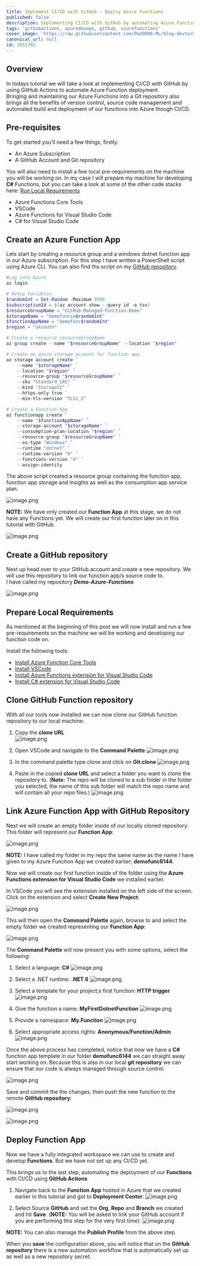 ```yaml
---
title: Implement CI/CD with GitHub - Deploy Azure Functions
published: false
description: Implementing CI/CD with GitHub by automating Azure Function deployment
tags: 'githubactions, azuredevops, github, azurefunctions'
cover_image: 'https://raw.githubusercontent.com/Pwd9000-ML/blog-devto/main/posts/2022-GitHub-Function-CICD/assets/main.png'
canonical_url: null
id: 1051702
---
```


## Overview

In todays tutorial we will take a look at implementing CI/CD with GitHub by using GitHub Actions to automate Azure Function deployment.  
Bringing and maintaining our Azure Functions into a Git repository also brings all the benefits of version control, source code management and automated build and deployment of our functions into Azure though CI/CD.

## Pre-requisites

To get started you'll need a few things, firstly:

- An Azure Subscription
- A GitHub Account and Git repository

You will also need to install a few local pre-requirements on the machine you will be working on. In my case I will prepare my machine for developing **C#** Functions, but you can take a look at some of the other code stacks here: [Run Local Requirements](https://docs.microsoft.com/en-us/azure/azure-functions/functions-develop-vs-code?tabs=csharp#prerequisites)

- Azure Functions Core Tools
- VSCode
- Azure Functions for Visual Studio Code
- C# for Visual Studio Code

## Create an Azure Function App

Lets start by creating a resource group and a windows dotnet function app in our Azure subscription. For this step I have written a PowerShell script using Azure CLI. You can also find ths script on my [GitHub repository](https://github.com/Pwd9000-ML/blog-devto/blob/main/posts/2022-GitHub-Function-CICD/code/Azure-Pre-Reqs.ps1).

```powershell
#Log into Azure
az login

# Setup Variables.
$randomInt = Get-Random -Maximum 9999
$subscriptionId = $(az account show --query id -o tsv)
$resourceGroupName = "GitHub-Managed-Function-Demo"
$storageName = "demofuncsa$randomInt"
$functionAppName = "demofunc$randomInt"
$region = "uksouth"

# Create a resource resourceGroupName
az group create --name "$resourceGroupName" --location "$region"

# Create an azure storage account for function app
az storage account create `
    --name "$storageName" `
    --location "$region" `
    --resource-group "$resourceGroupName" `
    --sku "Standard_LRS" `
    --kind "StorageV2" `
    --https-only true `
    --min-tls-version "TLS1_2"

# Create a Function App
az functionapp create `
    --name "$functionAppName" `
    --storage-account "$storageName" `
    --consumption-plan-location "$region" `
    --resource-group "$resourceGroupName" `
    --os-type "Windows" `
    --runtime "dotnet" `
    --runtime-version "6" `
    --functions-version "4" `
    --assign-identity
```

The above script created a resource group containing the function app, function app storage and insights as well as the consumption app service plan.

![image.png](https://raw.githubusercontent.com/Pwd9000-ML/blog-devto/main/posts/2022-GitHub-Function-CICD/assets/func.png)

**NOTE:** We have only created our **Function App** at this stage, we do not have any Functions yet. We will create our first function later on in this tutorial with GitHub.  

![image.png](https://raw.githubusercontent.com/Pwd9000-ML/blog-devto/main/posts/2022-GitHub-Function-CICD/assets/func02.png)

## Create a GitHub repository

Next up head over to your GitHub account and create a new repository. We will use this repository to link our function app/s source code to.  
I have called my repository **_Demo-Azure-Functions_**

![image.png](https://raw.githubusercontent.com/Pwd9000-ML/blog-devto/main/posts/2022-GitHub-Function-CICD/assets/ghrepo01.png)

## Prepare Local Requirements

As mentioned at the beginning of this post we will now install and run a few pre-requirements on the machine we will be working and developing our function code on.

Install the following tools:

- [Install Azure Function Core Tools](https://github.com/Azure/azure-functions-core-tools#installing)
- [Install VSCode](https://code.visualstudio.com/download)
- [Install Azure Functions extension for Visual Studio Code](https://marketplace.visualstudio.com/items?itemName=ms-azuretools.vscode-azurefunctions)
- [Install C# extension for Visual Studio Code](https://marketplace.visualstudio.com/items?itemName=ms-dotnettools.csharp)

## Clone GitHub Function repository

With all our tools now installed we can now clone our GitHub function repository to our local machine:

1. Copy the **clone URL**  
   ![image.png](https://raw.githubusercontent.com/Pwd9000-ML/blog-devto/main/posts/2022-GitHub-Function-CICD/assets/clone01.png)

2. Open VSCode and navigate to the **Command Palette** ![image.png](https://raw.githubusercontent.com/Pwd9000-ML/blog-devto/main/posts/2022-GitHub-Function-CICD/assets/clone02.png)

3. In the command palette type clone and click on **Git:clone** ![image.png](https://raw.githubusercontent.com/Pwd9000-ML/blog-devto/main/posts/2022-GitHub-Function-CICD/assets/clone03.png)

4. Paste in the copied **clone URL** and select a folder you want to clone the repository to. (**Note:** The repo will be cloned to a sub folder in the folder you selected, the name of this sub folder will match the repo name and will contain all your repo files.) ![image.png](https://raw.githubusercontent.com/Pwd9000-ML/blog-devto/main/posts/2022-GitHub-Function-CICD/assets/clone04.png)

## Link Azure Function App with GitHub Repository

Next we will create an empty folder inside of our locally cloned repository. This folder will represent our **Function App**:

![image.png](https://raw.githubusercontent.com/Pwd9000-ML/blog-devto/main/posts/2022-GitHub-Function-CICD/assets/folder.png)

**NOTE:** I have called my folder in my repo the same name as the name I have given to my Azure Function App we created earlier; **demofunc6144**.

Now we will create our first function inside of the folder using the **Azure Functions extension for Visual Studio Code** we installed earlier.  

In VSCode you will see the extension installed on the left side of the screen. Click on the extension and select **Create New Project**:

![image.png](https://raw.githubusercontent.com/Pwd9000-ML/blog-devto/main/posts/2022-GitHub-Function-CICD/assets/proj01.png)

This will then open the **Command Palette** again, browse to and select the empty folder we created representing our **Function App**:

![image.png](https://raw.githubusercontent.com/Pwd9000-ML/blog-devto/main/posts/2022-GitHub-Function-CICD/assets/proj02.png)

The **Command Palette** will now present you with some options, select the following:

1. Select a language: **C#**
    ![image.png](https://raw.githubusercontent.com/Pwd9000-ML/blog-devto/main/posts/2022-GitHub-Function-CICD/assets/proj03.png)

2. Select a .NET runtime: **.NET 6**
    ![image.png](https://raw.githubusercontent.com/Pwd9000-ML/blog-devto/main/posts/2022-GitHub-Function-CICD/assets/proj04.png)

3. Select a template for your project;s first function: **HTTP trigger**
    ![image.png](https://raw.githubusercontent.com/Pwd9000-ML/blog-devto/main/posts/2022-GitHub-Function-CICD/assets/proj05.png)

4. Give the function a name: **MyFirstDotnetFunction**
    ![image.png](https://raw.githubusercontent.com/Pwd9000-ML/blog-devto/main/posts/2022-GitHub-Function-CICD/assets/proj06.png)

5. Provide a namespace: **My.Function**
    ![image.png](https://raw.githubusercontent.com/Pwd9000-ML/blog-devto/main/posts/2022-GitHub-Function-CICD/assets/proj07.png)

6. Select appropriate access rights: **Anonymous/Function/Admin**
    ![image.png](https://raw.githubusercontent.com/Pwd9000-ML/blog-devto/main/posts/2022-GitHub-Function-CICD/assets/proj08.png)

Once the above process has completed, notice that now we have a **C#** function app template in our folder **demofunc6144** we can straight away start working on. Because this is also in our local **git repository** we can ensure that our code is always managed through source control.  

![image.png](https://raw.githubusercontent.com/Pwd9000-ML/blog-devto/main/posts/2022-GitHub-Function-CICD/assets/proj09.png)

Save and commit the the changes, then push the new function to the remote **GitHub repository**:

![image.png](https://raw.githubusercontent.com/Pwd9000-ML/blog-devto/main/posts/2022-GitHub-Function-CICD/assets/proj10.png)  

![image.png](https://raw.githubusercontent.com/Pwd9000-ML/blog-devto/main/posts/2022-GitHub-Function-CICD/assets/proj11.png)

## Deploy Function App

Now we have a fully integrated workspace we can use to create and develop **Functions**. But we have not set up any CI/CD yet.  

This brings us to the last step, automating the deployment of our **Functions** with CI/CD using **GitHub Actions**  

1. Navigate back to the **Function App** hosted in Azure that we created earlier in this tutorial and got to **Deployment Center**:
    ![image.png](https://raw.githubusercontent.com/Pwd9000-ML/blog-devto/main/posts/2022-GitHub-Function-CICD/assets/depl01.png)

2. Select Source **GitHub** and set the **Org**, **Repo** and **Branch** we created and hit **Save**. (**NOTE:** You will be asked to link your GitHub account if you are performing this step for the very first time):
    ![image.png](https://raw.githubusercontent.com/Pwd9000-ML/blog-devto/main/posts/2022-GitHub-Function-CICD/assets/depl02.png)

**NOTE:** You can also manage the **Publish Profile** from the above step.  

When you **save** the configuration above, you will notice that on the **GitHub repository** there is a new automation workflow that is automatically set up as well as a new repository secret.


